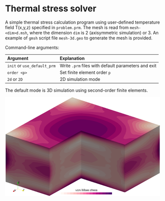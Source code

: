 # Thermal stress solver

A simple thermal stress calculation program using user-defined temperature field T(x,y,z) specified in ```problem.prm```. The mesh is read from ```mesh-<dim>d.msh```, where the dimension ```dim``` is 2 (axisymmetric simulation) or 3. An example of ```gmsh``` script file ```mesh-3d.geo``` to generate the mesh is provided.

Command-line arguments:

| Argument | Explanation |
|:---------|:------------|
| ```init``` or  ```use_default_prm``` | Write ```.prm``` files with default parameters and exit |
| ```order <p>``` | Set finite element order ```p``` |
| ```2d``` or ```2D``` | 2D simulation mode |

The default mode is 3D simulation using second-order finite elements.

![Calculated von Mises stress distribution](results-stress_vM.png)
